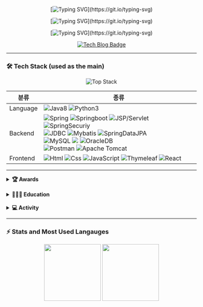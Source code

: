 <div align=center>
  
[![Typing SVG](https://readme-typing-svg.demolab.com?font=Jua&size=25&duration=3000&pause=1000&color=F7F7F7&center=%EA%B1%B0%EC%A7%93&vCenter=%EA%B1%B0%EC%A7%93&width=580&lines=%EB%A7%8C%EB%82%98+%EB%B5%99%EA%B2%8C+%EB%90%98%EC%96%B4+%EB%B0%98%EA%B0%91%EC%8A%B5%EB%8B%88%EB%8B%A4.+%EB%B0%B1%EC%97%94%EB%93%9C+%EA%B0%9C%EB%B0%9C%EC%9E%90+%EC%95%88%EC%83%81%EC%96%B8%EC%9E%85%EB%8B%88%EB%8B%A4!)](https://git.io/typing-svg)

[![Typing SVG](https://readme-typing-svg.demolab.com?font=Jua&size=15&duration=1&pause=1000000&color=F5F7AF&center=%EC%A7%84%EC%8B%A4&vCenter=%EA%B1%B0%EC%A7%93&height=25&lines=-+%EC%8A%A4%EB%AA%B0%EB%B9%85+%EC%82%AC%EC%9D%B4%ED%81%B4%EC%9D%84+%ED%86%B5%ED%95%9C+%EC%8B%9C%EC%8A%A4%ED%85%9C%ED%99%94%EB%A1%9C+%EC%96%B4%EC%A0%9C%EB%B3%B4%EB%8B%A4+%EB%8D%94+%EC%84%B1%EC%9E%A5%ED%95%98%EC%9E%90!)](https://git.io/typing-svg)

[![Typing SVG](https://readme-typing-svg.demolab.com?font=Jua&size=15&duration=1&pause=1000000&color=F5F7AF&center=%EC%A7%84%EC%8B%A4&vCenter=%EA%B1%B0%EC%A7%93&height=25&lines=-+%EB%8B%A8%EC%88%9C%ED%9E%88+%EA%B5%AC%ED%98%84%ED%95%98%EB%8A%94+%EA%B2%83%EC%9D%B4+%EC%95%84%EB%8B%8C+%EA%B5%AC%EC%A1%B0%EC%99%80+%EB%8F%99%EC%9E%91%EC%9B%90%EB%A6%AC%EB%A5%BC+%EC%A7%91%EC%A4%91%ED%95%98%EC%9E%90!)](https://git.io/typing-svg)

 [![Tech Blog Badge](https://img.shields.io/badge/-어니언개발노트-black?style=for-the-badge&logo=naver&link=https://ws-pace.tistory.com/)](https://blog.naver.com/tkddjsdl33)

</div>

<hr>

### 🛠 Tech Stack (used as the main)

<div align=center>
  
![Top Stack](https://widget.realdeveloper.pro/api/top?stack=Java,Spring,Mysql)

|분류|종류|
|------|---|
|Language|![Java8](https://img.shields.io/badge/Java-%23ED8B00.svg?&style=flat&logo=Java&logoColor=white) ![Python3](https://img.shields.io/badge/Python%20-%2314354C.svg?&style=flat&logo=python&logoColor=white)|
|Backend|![Spring](https://img.shields.io/badge/Spring%20-%236DB33F.svg?&style=flat&logo=spring&logoColor=white) ![Springboot](https://img.shields.io/badge/Springboot%20-%236DB33F.svg?&style=flat&logo=Springboot&logoColor=white) ![JSP/Servlet](https://img.shields.io/badge/JSP/Servlet%20-%236DB33F.svg?&style=flat&logo=JSP/Servlet&logoColor=white) ![SpringSecuriy](https://img.shields.io/badge/SpringSecuriy%20-%236DB33F.svg?&style=flat&logo=SpringSecurity&logoColor=white) <br> ![JDBC](https://img.shields.io/badge/JDBC-9cf.svg?&style=flat&logo=JDBC&logoColor=white) ![Mybatis](https://img.shields.io/badge/Mybatis%20-9cf.svg?&style=flat&logo=JSP/Mybatis&logoColor=white) ![SpringDataJPA](https://img.shields.io/badge/SpringDataJPA%20-9cf.svg?&style=flat&logo=JSP/SpringDataJPA&logoColor=white) <br> ![MySQL](https://img.shields.io/badge/Mysql-003545.svg?&style=flat&logo=mysql&logoColor=white) <img src="https://img.shields.io/badge/MariaDB-003545?style=flat&logo=MariaDB&logoColor=white"/> ![OracleDB](https://img.shields.io/badge/OracleDB-003545.svg?&style=flat&logo=Oracle&logoColor=white) <br> ![Postman](https://img.shields.io/badge/Postman-informational.svg?&style=flat&logo=Postman&logoColor=white) ![Apache Tomcat](https://img.shields.io/badge/ApacheTomcat-informational.svg?&style=flat&logo=ApacheTomcat&logoColor=white)|
|Frontend|![Html](https://img.shields.io/badge/Html-%2314354C.svg?&style=flat&logo=Html&logoColor=white) ![Css](https://img.shields.io/badge/Css-%2314354C.svg?&style=flat&logo=Css&logoColor=white) ![JavaScript](https://img.shields.io/badge/JavaScript%20-%2314354C.svg?&style=flat&logo=JavaScript&logoColor=yellow) ![Thymeleaf](https://img.shields.io/badge/Thymeleaf-%2314354C.svg?&style=flat&logo=Thymeleaf&logoColor=white) ![React](https://img.shields.io/badge/Reactnative-%2314354C.svg?&style=flat&logo=React&logoColor=white)|

</div>

<hr>

<details>
  <summary><strong>🏆 Awards</strong></summary>

- 정보처리기사 자격증 취득 (2021-06)  
- 캡스톤디자인 최우수팀 선정 (2021-12)
- 소프트웨어과 졸업 평균학점 4.04 / 4.5 (2022-02)

</details>

<br>

<details>
  <summary><strong>👨🏻‍🎓 Education</strong></summary>
  
- 소프트웨어과 졸업 (2016-02 ~ 2022-02)
- [메가스터디IT신촌] JAVA1, JAVA2 방학특강 (2020-07 ~ 2020-08)
- [codeit] Git으로 배우는 버전 관리 수료 (2021-07)
- [Fastcampus] 한 번에 끝내는 Java/Spring 웹 개발 마스터 초격차 패키지 수료 (2022-05) 
- [Inflearn] 스프링 입문 - 코드로 배우는 스프링 부트, 웹 MVC, DB 접근 기술 학습중 (2022-09 ~ 중단)
</details>

<br>

<details>
  <summary><strong>💻 Activity</strong></summary>
  
- 여대생 특성화 프로그램 심화(SW융합코딩) 교육 (2020-09)
- 안드로이드 앱개발특강 1달실습과정 (2020-10)
- 내일개발을 위한 실무능력향상 프로그램 교육 (2020-11)
- 소프트웨어 안전 국제 컨퍼런스 2020 (2020-12)
- 점핏 X 교보문고 개발자 로드맵 북콘서트 오프라인 참석 (2022-06)
- 점핏 전공 개발자 취업 콘서트 오프라인 참석 (2022-08)

  이렇게 적어두면 앞으로 많이 참석하려 할테니 README에 작성

</details>

<hr>

### ⚡ Stats and Most Used Langauges

<div align="center">

  <img src="https://github-readme-stats.vercel.app/api?username=sangeon22&hide=stars&count_private=true&bg_color=30,96b8dc,3ea5db&title_color=fff&text_color=fff" height="150px">
  <img src="https://github-readme-stats.vercel.app/api/top-langs/?username=sangeon22&langs_count=4&layout=compact&bg_color=30,96b8dc,3ea5db&title_color=fff&text_color=fff" height="150px">
  
</div>


